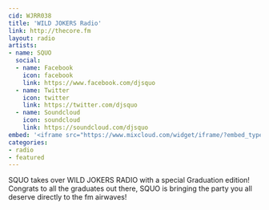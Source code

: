 ```yaml
---
cid: WJRR038
title: 'WILD JOKERS Radio'
link: http://thecore.fm
layout: radio
artists: 
- name: SQUO
  social:
  - name: Facebook
    icon: facebook
    link: https://www.facebook.com/djsquo
  - name: Twitter
    icon: twitter
    link: https://twitter.com/djsquo
  - name: Soundcloud
    icon: soundcloud
    link: https://soundcloud.com/djsquo
embed: '<iframe src="https://www.mixcloud.com/widget/iframe/?embed_type=widget_standard&amp;embed_uuid=f1c9cb18-510c-4769-a3a1-ee143b8e86a0&amp;feed=https%3A%2F%2Fwww.mixcloud.com%2FWildjokers%2F05-17-15-wild-jokers-radio%2F&amp;hide_cover=1&amp;hide_tracklist=1&amp;replace=0" frameborder="0" height="180" width="100%"></iframe>'
categories:
- radio
- featured
---
```


SQUO takes over WILD JOKERS RADIO with a special Graduation edition! Congrats to all the graduates out there, SQUO is bringing the party you all deserve directly to the fm airwaves!